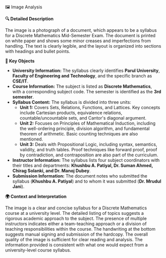 🖼️ Image Analysis

**🔍 Detailed Description**

The image is a photograph of a document, which appears to be a syllabus for a Discrete Mathematics Mid-Semester Exam.  The document is printed on white paper and shows some minor creases and imperfections from handling. The text is clearly legible, and the layout is organized into sections with headings and bullet points.

**🔑 Key Objects**

* **University Information:** The syllabus clearly identifies **Parul University**, **Faculty of Engineering and Technology**, and the specific branch as **CSE/IT**.
* **Course Information:** The subject is listed as **Discrete Mathematics**, with a corresponding subject code. The semester is identified as the **3rd semester**.
* **Syllabus Content:**  The syllabus is divided into three units:
    * **Unit 1:** Covers Sets, Relations, Functions, and Lattices. Key concepts include Cartesian products, equivalence relations, countable/uncountable sets, and Cantor's diagonal argument.
    * **Unit 2:** Focuses on Principles of Mathematical Induction, including the well-ordering principle, division algorithm, and fundamental theorem of arithmetic. Basic counting techniques are also mentioned.
    * **Unit 3:** Deals with Propositional Logic, including syntax, semantics, validity, and truth tables.  Proof techniques like forward proof, proof by contradiction, and contraposition are also part of the curriculum.
* **Instructor Information:** The syllabus lists four subject coordinators with their titles and departments: **Khushbu A. Patiyal, Dr. Suman Ahmed, Chirag Solanki, and Dr. Manoj Dubey**.
* **Submission Information:** The document notes who submitted the syllabus (**Khushbu A. Patiyal**) and to whom it was submitted (**Dr. Mrudul Jani**).

**🌍 Context and Interpretation**

The image is a clear and concise syllabus for a Discrete Mathematics course at a university level. The detailed listing of topics suggests a rigorous academic approach to the subject.  The presence of multiple instructors indicates either a team-teaching approach or a division of teaching responsibilities within the course.  The handwriting at the bottom suggests manual signing and submission of the hardcopy.  The overall quality of the image is sufficient for clear reading and analysis.  The information provided is consistent with what one would expect from a university-level course syllabus.
